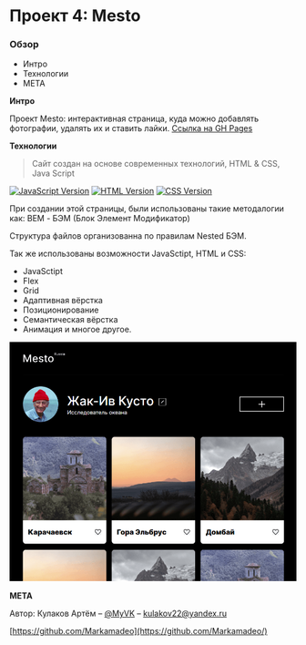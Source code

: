 # Проект 4: Mesto

### Обзор
* Интро
* Технологии
* META

**Интро**

Проект Mesto: интерактивная страница, куда можно добавлять фотографии, удалять их и ставить лайки.
[Ссылка на GH Pages](https://markamadeo.github.io/mesto/)

**Технологии**
> Сайт создан на основе современных технологий, HTML & CSS, Java Script

[![JavaScript Version][javascript-image]][javascript-url]
[![HTML Version][html-image]][html-url]
[![CSS Version][css-image]][css-url]



При создании этой страницы, были использованы такие методалогии как:
BEM - БЭМ (Блок Элемент Модификатор)

Структура файлов организованна по правилам Nested БЭМ.

Так же использованы возможности JavaSctipt, HTML и CSS:
* JavaSctipt
* Flex
* Grid
* Адаптивная вёрстка
* Позиционирование
* Семантическая вёрстка
* Анимация и многое другое.

![](./src/images/photo_readme.png)

**META**

Автор: Кулаков Артём – [@MyVK](https://vk.com/diamondhand) – kulakov22@yandex.ru

[https://github.com/Markamadeo](https://github.com/Markamadeo/)




<!-- Markdown link & img href -->
[javascript-image]: https://img.shields.io/badge/JavaScript-6-yellow
[javascript-url]: https://ru.wikipedia.org/wiki/ECMAScript
[html-image]: https://img.shields.io/badge/HTML-5.0-green
[html-url]: https://html.spec.whatwg.org/
[css-image]: https://img.shields.io/badge/CSS-3-orange
[css-url]: https://www.w3.org/Style/CSS/


